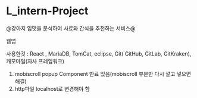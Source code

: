 # L_intern-Project

@강아지 입맛을 분석하여 사료와 간식을 추천하는 서비스@

웹앱

사용한것 : React , MariaDB, TomCat, eclipse, Git( GitHub, GitLab, GitKraken), 캐모마일(자사 프레임워크)
1. mobiscroll popup Component 만료 있음(mobiscroll 부분만 다시 깔고 넣으면 해결)
2. http파일 localhost로 변경해야 함
